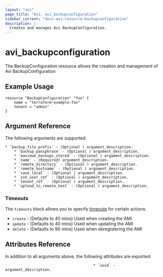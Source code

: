 ```yaml
---
layout: "avi"
page_title: "Avi: avi_backupconfiguration"
sidebar_current: "docs-avi-resource-backupconfiguration"
description: |-
  Creates and manages Avi BackupConfiguration.
---
```


# avi_backupconfiguration

The BackupConfiguration resource allows the creation and management of Avi BackupConfiguration

## Example Usage

```hcl
resource "BackupConfiguration" "foo" {
    name = "terraform-example-foo"
    tenant = "admin"
}
```

## Argument Reference

The following arguments are supported:

    * `backup_file_prefix` - (Optional ) argument_description.
        * `backup_passphrase` - (Optional ) argument_description.
        * `maximum_backups_stored` - (Optional ) argument_description.
        * `name` - (Required) argument_description.
        * `remote_directory` - (Optional ) argument_description.
        * `remote_hostname` - (Optional ) argument_description.
        * `save_local` - (Optional ) argument_description.
        * `ssh_user_ref` - (Optional ) argument_description.
        * `tenant_ref` - (Optional ) argument_description.
        * `upload_to_remote_host` - (Optional ) argument_description.

### Timeouts

The `timeouts` block allows you to specify [timeouts](https://www.terraform.io/docs/configuration/resources.html#timeouts) for certain actions:

* `create` - (Defaults to 40 mins) Used when creating the AMI
* `update` - (Defaults to 40 mins) Used when updating the AMI
* `delete` - (Defaults to 90 mins) Used when deregistering the AMI

## Attributes Reference

In addition to all arguments above, the following attributes are exported:

                                            * `uuid` - argument_description.
